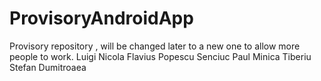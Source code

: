 # ProvisoryAndroidApp
Provisory repository , will be changed later to a new one to allow more people to work.
Luigi Nicola
Flavius Popescu
Senciuc Paul
Minica Tiberiu
Stefan Dumitroaea

